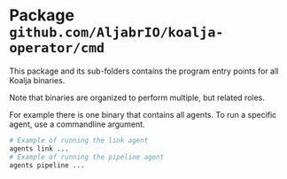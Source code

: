 # Package `github.com/AljabrIO/koalja-operator/cmd`

This package and its sub-folders contains the program entry points
for all Koalja binaries.

Note that binaries are organized to perform multiple, but related roles.

For example there is one binary that contains all agents.
To run a specific agent, use a commandline argument.

```bash
# Example of running the link agent
agents link ...
# Example of running the pipeline agent
agents pipeline ...
```
